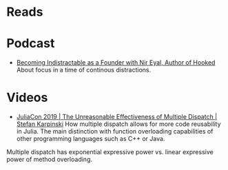 # Reads


# Podcast
* [Becoming Indistractable as a Founder with Nir Eyal, Author of Hooked](https://www.indiehackers.com/podcast/117-nir-eyal-of-indistractable)
About focus in a time of continous distractions. 

# Videos

* [JuliaCon 2019 | The Unreasonable Effectiveness of Multiple Dispatch | Stefan Karpinski](https://www.youtube.com/watch?v=kc9HwsxE1OY)
How multiple dispatch allows for more code reusability in Julia. The main distinction with function overloading capabilities of other programming languages such as C++ or Java. 

Multiple dispatch has exponential expressive power vs. linear expressive power of method overloading.

